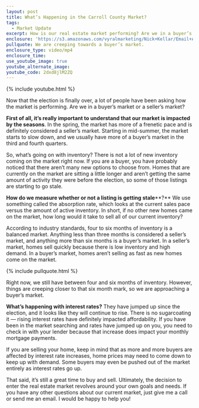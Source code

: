 ```yaml
---
layout: post
title: What’s Happening in the Carroll County Market?
tags:
  - Market Update
excerpt: How is our real estate market performing? Are we in a buyer’s or seller’s market? I’ll tell you everything you need to know today.
enclosure: 'https://s3.amazonaws.com/vyralmarketing/Nick+Kellar/Email+Assets/CarrollCounty+Real+Estate+What%E2%80%99s+happening+in+our+market.mp4'
pullquote: We are creeping towards a buyer’s market.
enclosure_type: video/mp4
enclosure_time:
use_youtube_image: true
youtube_alternate_image:
youtube_code: 2dxd8jlM2ZQ
---
```



{% include youtube.html %}

Now that the election is finally over, a lot of people have been asking how the market is performing. Are we in a buyer’s market or a seller’s market?&nbsp;

**First of all, it’s really important to understand that our market is impacted by the seasons**. In the spring, the market has more of a frenetic pace and is definitely considered a seller’s market. Starting in mid-summer, the market starts to slow down, and we usually have more of a buyer’s market in the third and fourth quarters.

So, what’s going on with inventory? There is not a lot of new inventory coming on the market right now. If you are a buyer, you have probably noticed that there aren’t many new options to choose from. Homes that are currently on the market are sitting a little longer and aren’t getting the same amount of activity they were before the election, so some of those listings are starting to go stale.&nbsp;

**How do we measure whether or not a listing is getting stale****?** We use something called the absorption rate, which looks at the current sales pace versus the amount of active inventory. In short, if no other new homes came on the market, how long would it take to sell all of our current inventory?&nbsp;

According to industry standards, four to six months of inventory is a balanced market. Anything less than three months is considered a seller’s market, and anything more than six months is a buyer’s market. In a seller’s market, homes sell quickly because there is low inventory and high demand. In a buyer’s market, homes aren’t selling as fast as new homes come on the market.

{% include pullquote.html %}

Right now, we still have between four and six months of inventory. However, things are creeping closer to that six month mark, so we are approaching a buyer’s market.

**What’s happening with interest rates?** They have jumped up since the election, and it looks like they will continue to rise. There is no sugarcoating it — rising interest rates have definitely impacted affordability. If you have been in the market searching and rates have jumped up on you, you need to check in with your lender because that increase does impact your monthly mortgage payments.

If you are selling your home, keep in mind that as more and more buyers are affected by interest rate increases, home prices may need to come down to keep up with demand. Some buyers may even be pushed out of the market entirely as interest rates go up.

That said, it’s still a great time to buy and sell. Ultimately, the decision to enter the real estate market revolves around your own goals and needs. If you have any other questions about our current market, just give me a call or send me an email. I would be happy to help you!